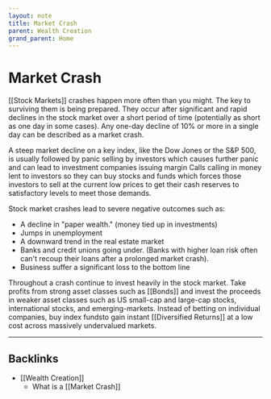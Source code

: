 ```yaml
---
layout: note
title: Market Crash
parent: Wealth Creation
grand_parent: Home
---
```


# Market Crash

[[Stock Markets]] crashes happen more often than you might. The key to surviving them is being prepared. They occur after significant and rapid declines in the stock market over a short period of time (potentially as short as one day in some cases). Any one-day decline of 10% or more in a single day can be described as a market crash.

A steep market decline on a key index, like the Dow Jones or the S&P 500, is usually followed by panic selling by investors which causes further panic and can lead to investment companies issuing margin Calls calling in money lent to investors so they can buy stocks and funds which forces those investors to sell at the current low prices to get their cash reserves to satisfactory levels to meet those demands.

Stock market crashes lead to severe negative outcomes such as:

- A decline in "paper wealth." (money tied up in investments)
- Jumps in unemployment
- A downward trend in the real estate market
- Banks and credit unions going under. (Banks with higher loan risk often can't recoup their loans after a prolonged market crash).
- Business suffer a significant loss to the bottom line

Throughout a crash continue to invest heavily in the stock market. Take profits from strong asset classes such as [[Bonds]] and invest the proceeds in weaker asset classes such as US small-cap and large-cap stocks, international stocks, and emerging-markets. Instead of betting on individual companies, buy index fundsto gain instant [[Diversified Returns]] at a low cost across massively undervalued markets.

---
## Backlinks
* [[Wealth Creation]]
	* What is a [[Market Crash]]

